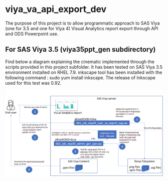 # viya_va_api_export_dev

The purpose of this project is to allow programmatic approach to SAS Viya (one for 3.5 and one for Viya 4) Visual Analytics report export through API and ODS Powerpoint use.

## For SAS Viya 3.5 (viya35ppt_gen subdirectory)

Find below a diagram explaining the cinematic implemented through the scripts provided in this project subfolder.
It has been tested on SAS Viya 3.5 environment installed on RHEL 7.9.
inkscape tool has been installed with the following command : sudo yum install inkscape. The release of Inkscape used for this test was 0.92.

![Alt text](viya35ppt_gen/viya35_cinematic_diagram.png)
